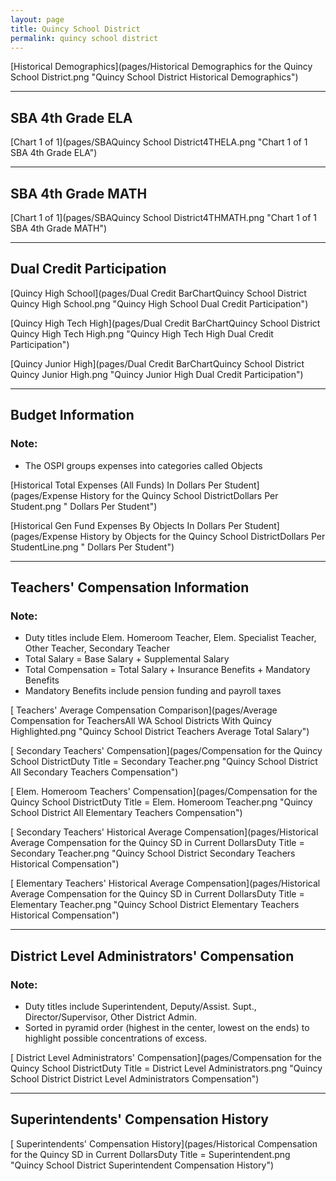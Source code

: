 ```yaml
---
layout: page
title: Quincy School District
permalink: quincy school district
---
```



[Historical Demographics](pages/Historical Demographics for the Quincy School District.png "Quincy School District Historical Demographics")

___

## SBA 4th Grade ELA

[Chart 1 of 1](pages/SBAQuincy School District4THELA.png "Chart 1 of 1 SBA 4th Grade ELA")


___

## SBA 4th Grade MATH

[Chart 1 of 1](pages/SBAQuincy School District4THMATH.png "Chart 1 of 1 SBA 4th Grade MATH")


___

## Dual Credit Participation

[Quincy High School](pages/Dual Credit BarChartQuincy School District Quincy High School.png "Quincy High School Dual Credit Participation")

[Quincy High Tech High](pages/Dual Credit BarChartQuincy School District Quincy High Tech High.png "Quincy High Tech High Dual Credit Participation")

[Quincy Junior High](pages/Dual Credit BarChartQuincy School District Quincy Junior High.png "Quincy Junior High Dual Credit Participation")


___

## Budget Information
### Note:
- The OSPI groups expenses into categories called Objects

[Historical Total Expenses (All Funds) In Dollars Per Student](pages/Expense History for the Quincy School DistrictDollars Per Student.png " Dollars Per Student")

[Historical Gen Fund Expenses By Objects In Dollars Per Student](pages/Expense History by Objects for the Quincy School DistrictDollars Per StudentLine.png " Dollars Per Student")


___

## Teachers' Compensation Information
### Note:
- Duty titles include Elem. Homeroom Teacher, Elem. Specialist Teacher, Other Teacher, Secondary Teacher
- Total Salary = Base Salary + Supplemental Salary
- Total Compensation = Total Salary + Insurance Benefits + Mandatory Benefits
- Mandatory Benefits include pension funding and payroll taxes

[ Teachers' Average Compensation Comparison](pages/Average Compensation for TeachersAll WA School Districts With Quincy Highlighted.png "Quincy School District Teachers Average Total Salary")

[ Secondary Teachers' Compensation](pages/Compensation for the Quincy School DistrictDuty Title = Secondary Teacher.png "Quincy School District All Secondary Teachers Compensation")

[ Elem. Homeroom Teachers' Compensation](pages/Compensation for the Quincy School DistrictDuty Title = Elem. Homeroom Teacher.png "Quincy School District All Elementary Teachers Compensation")

[ Secondary Teachers' Historical Average Compensation](pages/Historical Average Compensation for the Quincy SD in Current DollarsDuty Title = Secondary Teacher.png "Quincy School District Secondary Teachers Historical Compensation")

[ Elementary Teachers' Historical Average Compensation](pages/Historical Average Compensation for the Quincy SD in Current DollarsDuty Title = Elementary Teacher.png "Quincy School District Elementary Teachers Historical Compensation")


___

## District Level Administrators' Compensation

### Note:
- Duty titles include Superintendent, Deputy/Assist. Supt., Director/Supervisor, Other District Admin.
- Sorted in pyramid order (highest in the center, lowest on the ends) to highlight possible concentrations of excess.

[ District Level Administrators' Compensation](pages/Compensation for the Quincy School DistrictDuty Title = District Level Administrators.png "Quincy School District District Level Administrators Compensation")


___

## Superintendents' Compensation History

[ Superintendents' Compensation History](pages/Historical Compensation for the Quincy SD in Current DollarsDuty Title = Superintendent.png "Quincy School District Superintendent Compensation History")

